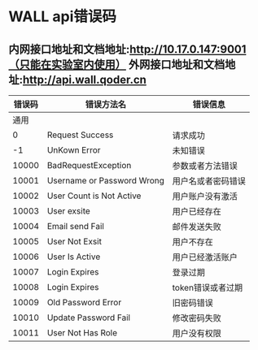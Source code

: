 # WALL api错误码

内网接口地址和文档地址:http://10.17.0.147:9001（只能在实验室内使用）
外网接口地址和文档地址:http://api.wall.qoder.cn
-----------------------------------

|错误码|错误方法名|错误信息
|-----|--------|-------
|通用
|0    | Request Success| 请求成功
|-1   | UnKown Error | 未知错误
|10000| BadRequestException| 参数或者方法错误
|10001| Username or Password Wrong| 用户名或者密码错误
|10002| User Count is Not Active |用户账户没有激活
|10003| User exsite| 用户已经存在
|10004| Email send Fail | 邮件发送失败
|10005| User Not Exsit | 用户不存在
|10006| User Is Active | 用户已经激活账户
|10007| Login Expires | 登录过期
|10008| Login Expires | token错误或者过期
|10009| Old Password Error | 旧密码错误
|10010| Update Password Fail  | 修改密码失败
|10011| User Not Has Role  | 用户没有权限

